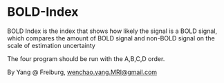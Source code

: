# BOLD-Index

BOLD Index is the index that shows how likely the signal is a BOLD signal, which compares the amount of BOLD signal and non-BOLD signal on the scale of estimation uncertainty

The four program should be run with the A,B,C,D order.

By Yang @ Freiburg, wenchao.yang.MRI@gmail.com
